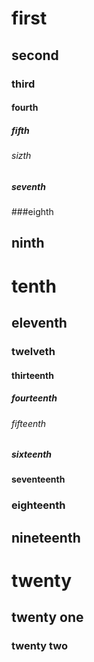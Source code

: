 # first
## second
### third
#### fourth
##### fifth
###### sizth
##### seventh
###eighth
## ninth
# tenth
## eleventh
### twelveth
#### thirteenth
##### fourteenth
###### fifteenth
##### sixteenth
#### seventeenth
### eighteenth
## nineteenth
# twenty
## twenty one
### twenty two

